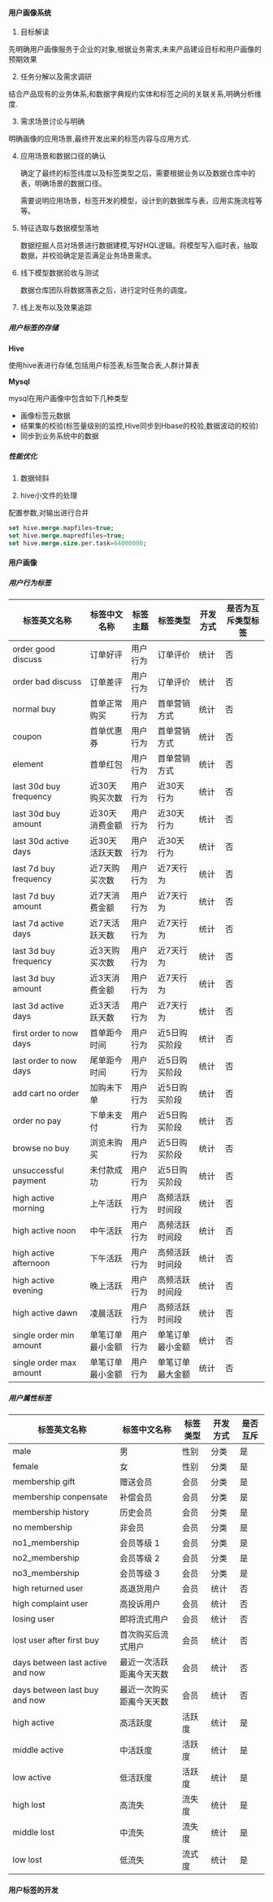 #### 用户画像系统

1.  目标解读

   先明确用户画像服务于企业的对象,根据业务需求,未来产品建设目标和用户画像的预期效果

2.  任务分解以及需求调研

   结合产品现有的业务体系,和数据字典规约实体和标签之间的关联关系,明确分析维度.

3.  需求场景讨论与明确

   明确画像的应用场景,最终开发出来的标签内容与应用方式.

4. 应用场景和数据口径的确认

   确定了最终的标签纬度以及标签类型之后，需要根据业务以及数据仓库中的表，明确场景的数据口径。

   需要说明应用场景，标签开发的模型，设计到的数据库与表，应用实施流程等等。

5. 特征选取与数据模型落地

   数据挖掘人员对场景进行数据建模,写好HQL逻辑。将模型写入临时表，抽取数据，并校验确定是否满足业务场景需求。

6. 线下模型数据验收与测试

   数据仓库团队将数据落表之后，进行定时任务的调度。

7.  线上发布以及效果追踪

##### 用户标签的存储

**Hive**

使用hive表进行存储,包括用户标签表,标签聚合表,人群计算表

**Mysql**

mysql在用户画像中包含如下几种类型

+ 画像标签元数据
+ 结果集的校验(标签量级别的监控,Hive同步到Hbase的校验,数据波动的校验)
+ 同步到业务系统中的数据

##### 性能优化

1.  数据倾斜

2.  hive小文件的处理

   配置参数,对输出进行合并

   ```sql
   set hive.merge.mapfiles=true; 
   set hive.merge.mapredfiles=true; 
   set hive.merge.size.per.task=64000000; 
   ```
   

#### 用户画像

##### 用户行为标签

| 标签英文名称            | 标签中文名称     | 标签主题 | 标签类型         | 开发方式 | 是否为互斥类型标签 |
| ----------------------- | ---------------- | -------- | ---------------- | -------- | ------------------ |
| order good discuss      | 订单好评         | 用户行为 | 订单评价         | 统计     | 否                 |
| order bad discuss       | 订单差评         | 用户行为 | 订单评价         | 统计     | 否                 |
| normal buy              | 首单正常购买     | 用户行为 | 首单营销方式     | 统计     | 否                 |
| coupon                  | 首单优惠券       | 用户行为 | 首单营销方式     | 统计     | 否                 |
| element                 | 首单红包         | 用户行为 | 首单营销方式     | 统计     | 否                 |
| last 30d buy frequency  | 近30天购买次数   | 用户行为 | 近30天行为       | 统计     | 否                 |
| last 30d buy amount     | 近30天消费金额   | 用户行为 | 近30天行为       | 统计     | 否                 |
| last 30d active days    | 近30天活跃天数   | 用户行为 | 近30天行为       | 统计     | 否                 |
| last 7d buy frequency   | 近7天购买次数    | 用户行为 | 近7天行为        | 统计     | 否                 |
| last 7d buy amount      | 近7天消费金额    | 用户行为 | 近7天行为        | 统计     | 否                 |
| last 7d active days     | 近7天活跃天数    | 用户行为 | 近7天行为        | 统计     | 否                 |
| last 3d buy frequency   | 近3天购买次数    | 用户行为 | 近7天行为        | 统计     | 否                 |
| last 3d buy amount      | 近3天消费金额    | 用户行为 | 近7天行为        | 统计     | 否                 |
| last 3d active days     | 近3天活跃天数    | 用户行为 | 近7天行为        | 统计     | 否                 |
| first order to now days | 首单距今时间     | 用户行为 | 近5日购买阶段    | 统计     | 否                 |
| last order to now days  | 尾单距今时间     | 用户行为 | 近5日购买阶段    | 统计     | 否                 |
| add cart no order       | 加购未下单       | 用户行为 | 近5日购买阶段    | 统计     | 否                 |
| order no pay            | 下单未支付       | 用户行为 | 近5日购买阶段    | 统计     | 否                 |
| browse no buy           | 浏览未购买       | 用户行为 | 近5日购买阶段    | 统计     | 否                 |
| unsuccessful payment    | 未付款成功       | 用户行为 | 近5日购买阶段    | 统计     | 否                 |
| high active morning     | 上午活跃         | 用户行为 | 高频活跃时间段   | 统计     | 否                 |
| high active noon        | 中午活跃         | 用户行为 | 高频活跃时间段   | 统计     | 否                 |
| high active afternoon   | 下午活跃         | 用户行为 | 高频活跃时间段   | 统计     | 否                 |
| high active evening     | 晚上活跃         | 用户行为 | 高频活跃时间段   | 统计     | 否                 |
| high active dawn        | 凌晨活跃         | 用户行为 | 高频活跃时间段   | 统计     | 否                 |
| single order min amount | 单笔订单最小金额 | 用户行为 | 单笔订单最小金额 | 统计     | 否                 |
| single order max amount | 单笔订单最小金额 | 用户行为 | 单笔订单最大金额 | 统计     | 否                 |

##### 用户属性标签

| 标签英文名称                     | 标签中文名称             | 标签类型 | 开发方式 | 是否互斥 |
| -------------------------------- | ------------------------ | -------- | -------- | -------- |
| male                             | 男                       | 性别     | 分类     | 是       |
| female                           | 女                       | 性别     | 分类     | 是       |
| membership gift                  | 赠送会员                 | 会员     | 分类     | 是       |
| membership conpensate            | 补偿会员                 | 会员     | 分类     | 是       |
| membership history               | 历史会员                 | 会员     | 分类     | 是       |
| no membership                    | 非会员                   | 会员     | 分类     | 是       |
| no1_membership                   | 会员等级 1               | 会员     | 分类     | 是       |
| no2_membership                   | 会员等级 2               | 会员     | 分类     | 是       |
| no3_membership                   | 会员等级 3               | 会员     | 分类     | 是       |
| high returned user               | 高退货用户               | 会员     | 统计     | 否       |
| high complaint user              | 高投诉用户               | 会员     | 统计     | 否       |
| losing user                      | 即将流式用户             | 会员     | 统计     | 否       |
| lost user after first buy        | 首次购买后流式用户       | 会员     | 统计     | 否       |
| days between last active and now | 最近一次活跃距离今天天数 | 会员     | 统计     | 否       |
| days between last buy and now    | 最近一次购买距离今天天数 | 会员     | 统计     | 否       |
| high active                      | 高活跃度                 | 活跃度   | 统计     | 是       |
| middle active                    | 中活跃度                 | 活跃度   | 统计     | 是       |
| low active                       | 低活跃度                 | 活跃度   | 统计     | 是       |
| high lost                        | 高流失                   | 流失度   | 统计     | 是       |
| middle lost                      | 中流失                   | 流失度   | 统计     | 是       |
| low lost                         | 低流失                   | 流式度   | 统计     | 是       |

#### 用户标签的开发





